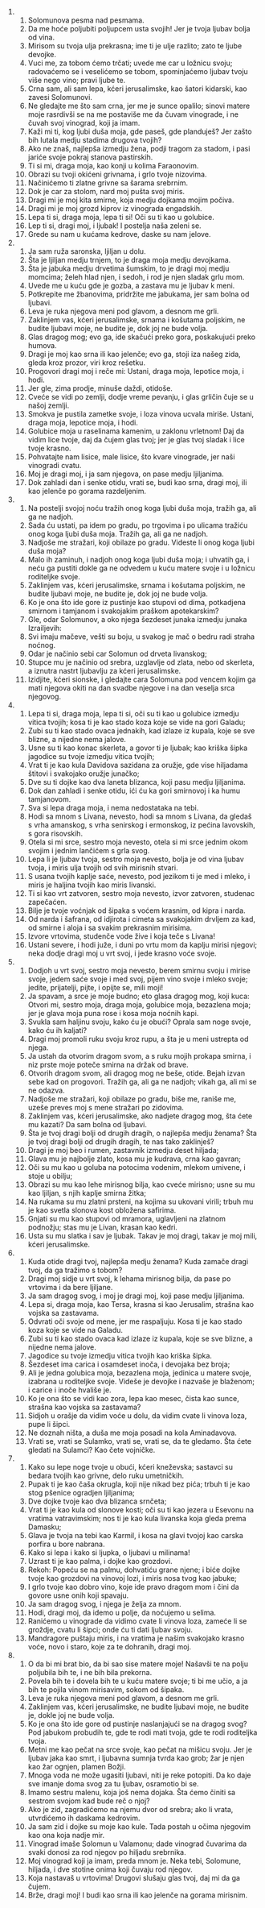 <ol>
  <li>
    <ol>
      <li>Solomunova pesma nad pesmama.</li>
      <li>Da me hoće poljubiti poljupcem usta svojih! Jer je tvoja ljubav bolja od vina.</li>
      <li>Mirisom su tvoja ulja prekrasna; ime ti je ulje razlito; zato te ljube devojke.</li>
      <li>Vuci me, za tobom ćemo trčati; uvede me car u ložnicu svoju; radovaćemo se i veselićemo se tobom, spominjaćemo ljubav tvoju više nego vino; pravi ljube te.</li>
      <li>Crna sam, ali sam lepa, kćeri jerusalimske, kao šatori kidarski, kao zavesi Solomunovi.</li>
      <li>Ne gledajte me što sam crna, jer me je sunce opalilo; sinovi matere moje rasrdivši se na me postaviše me da čuvam vinograde, i ne čuvah svoj vinograd, koji ja imam.</li>
      <li>Kaži mi ti, kog ljubi duša moja, gde paseš, gde planduješ? Jer zašto bih lutala medju stadima drugova tvojih?</li>
      <li>Ako ne znaš, najlepša izmedju žena, podji tragom za stadom, i pasi jariće svoje pokraj stanova pastirskih.</li>
      <li>Ti si mi, draga moja, kao konji u kolima Faraonovim.</li>
      <li>Obrazi su tvoji okićeni grivnama, i grlo tvoje nizovima.</li>
      <li>Načinićemo ti zlatne grivne sa šarama srebrnim.</li>
      <li>Dok je car za stolom, nard moj pušta svoj miris.</li>
      <li>Dragi mi je moj kita smirne, koja medju dojkama mojim počiva.</li>
      <li>Dragi mi je moj grozd kiprov iz vinograda engadskih.</li>
      <li>Lepa ti si, draga moja, lepa ti si! Oči su ti kao u golubice.</li>
      <li>Lep ti si, dragi moj, i ljubak! I postelja naša zeleni se.</li>
      <li>Grede su nam u kućama kedrove, daske su nam jelove.</li>
    </ol>
  </li>
  <li>
    <ol>
      <li>Ja sam ruža saronska, ljiljan u dolu.</li>
      <li>Šta je ljiljan medju trnjem, to je draga moja medju devojkama.</li>
      <li>Šta je jabuka medju drvetima šumskim, to je dragi moj medju momcima; želeh hlad njen, i sedoh, i rod je njen sladak grlu mom.</li>
      <li>Uvede me u kuću gde je gozba, a zastava mu je ljubav k meni.</li>
      <li>Potkrepite me žbanovima, pridržite me jabukama, jer sam bolna od ljubavi.</li>
      <li>Leva je ruka njegova meni pod glavom, a desnom me grli.</li>
      <li>Zaklinjem vas, kćeri jerusalimske, srnama i košutama poljskim, ne budite ljubavi moje, ne budite je, dok joj ne bude volja.</li>
      <li>Glas dragog mog; evo ga, ide skačući preko gora, poskakujući preko humova.</li>
      <li>Dragi je moj kao srna ili kao jelenče; evo ga, stoji iza našeg zida, gleda kroz prozor, viri kroz rešetku.</li>
      <li>Progovori dragi moj i reče mi: Ustani, draga moja, lepotice moja, i hodi.</li>
      <li>Jer gle, zima prodje, minuše daždi, otidoše.</li>
      <li>Cveće se vidi po zemlji, dodje vreme pevanju, i glas grličin čuje se u našoj zemlji.</li>
      <li>Smokva je pustila zametke svoje, i loza vinova ucvala miriše. Ustani, draga moja, lepotice moja, i hodi.</li>
      <li>Golubice moja u raselinama kamenim, u zaklonu vrletnom! Daj da vidim lice tvoje, daj da čujem glas tvoj; jer je glas tvoj sladak i lice tvoje krasno.</li>
      <li>Pohvatajte nam lisice, male lisice, što kvare vinograde, jer naši vinogradi cvatu.</li>
      <li>Moj je dragi moj, i ja sam njegova, on pase medju ljiljanima.</li>
      <li>Dok zahladi dan i senke otidu, vrati se, budi kao srna, dragi moj, ili kao jelenče po gorama razdeljenim.</li>
    </ol>
  </li>
  <li>
    <ol>
      <li>Na postelji svojoj noću tražih onog koga ljubi duša moja, tražih ga, ali ga ne nadjoh.</li>
      <li>Sada ću ustati, pa idem po gradu, po trgovima i po ulicama tražiću onog koga ljubi duša moja. Tražih ga, ali ga ne nadjoh.</li>
      <li>Nadjoše me stražari, koji obilaze po gradu. Videste li onog koga ljubi duša moja?</li>
      <li>Malo ih zaminuh, i nadjoh onog koga ljubi duša moja; i uhvatih ga, i neću ga pustiti dokle ga ne odvedem u kuću matere svoje i u ložnicu roditeljke svoje.</li>
      <li>Zaklinjem vas, kćeri jerusalimske, srnama i košutama poljskim, ne budite ljubavi moje, ne budite je, dok joj ne bude volja.</li>
      <li>Ko je ona što ide gore iz pustinje kao stupovi od dima, potkadjena smirnom i tamjanom i svakojakim praškom apotekarskim?</li>
      <li>Gle, odar Solomunov, a oko njega šezdeset junaka izmedju junaka Izrailjevih:</li>
      <li>Svi imaju mačeve, vešti su boju, u svakog je mač o bedru radi straha noćnog.</li>
      <li>Odar je načinio sebi car Solomun od drveta livanskog;</li>
      <li>Stupce mu je načinio od srebra, uzglavlje od zlata, nebo od skerleta, a iznutra nastrt ljubavlju za kćeri jerusalimske.</li>
      <li>Izidjite, kćeri sionske, i gledajte cara Solomuna pod vencem kojim ga mati njegova okiti na dan svadbe njegove i na dan veselja srca njegovog.</li>
    </ol>
  </li>
  <li>
    <ol>
      <li>Lepa ti si, draga moja, lepa ti si, oči su ti kao u golubice izmedju vitica tvojih; kosa ti je kao stado koza koje se vide na gori Galadu;</li>
      <li>Zubi su ti kao stado ovaca jednakih, kad izlaze iz kupala, koje se sve blizne, a nijedne nema jalove.</li>
      <li>Usne su ti kao konac skerleta, a govor ti je ljubak; kao kriška šipka jagodice su tvoje izmedju vitica tvojih;</li>
      <li>Vrat ti je kao kula Davidova sazidana za oružje, gde vise hiljadama štitovi i svakojako oružje junačko;</li>
      <li>Dve su ti dojke kao dva laneta blizanca, koji pasu medju ljiljanima.</li>
      <li>Dok dan zahladi i senke otidu, ići ću ka gori smirnovoj i ka humu tamjanovom.</li>
      <li>Sva si lepa draga moja, i nema nedostataka na tebi.</li>
      <li>Hodi sa mnom s Livana, nevesto, hodi sa mnom s Livana, da gledaš s vrha amanskog, s vrha senirskog i ermonskog, iz pećina lavovskih, s gora risovskih.</li>
      <li>Otela si mi srce, sestro moja nevesto, otela si mi srce jednim okom svojim i jednim lančićem s grla svog.</li>
      <li>Lepa li je ljubav tvoja, sestro moja nevesto, bolja je od vina ljubav tvoja, i miris ulja tvojih od svih mirisnih stvari.</li>
      <li>S usana tvojih kaplje saće, nevesto, pod jezikom ti je med i mleko, i miris je haljina tvojih kao miris livanski.</li>
      <li>Ti si kao vrt zatvoren, sestro moja nevesto, izvor zatvoren, studenac zapečaćen.</li>
      <li>Bilje je tvoje voćnjak od šipaka s voćem krasnim, od kipra i narda.</li>
      <li>Od narda i šafrana, od idjirota i cimeta sa svakojakim drvljem za kad, od smirne i aloja i sa svakim prekrasnim mirisima.</li>
      <li>Izvore vrtovima, studenče vode žive i koja teče s Livana!</li>
      <li>Ustani severe, i hodi juže, i duni po vrtu mom da kaplju mirisi njegovi; neka dodje dragi moj u vrt svoj, i jede krasno voće svoje.</li>
    </ol>
  </li>
  <li>
    <ol>
      <li>Dodjoh u vrt svoj, sestro moja nevesto, berem smirnu svoju i mirise svoje, jedem saće svoje i med svoj, pijem vino svoje i mleko svoje; jedite, prijatelji, pijte, i opijte se, mili moji!</li>
      <li>Ja spavam, a srce je moje budno; eto glasa dragog mog, koji kuca: Otvori mi, sestro moja, draga moja, golubice moja, bezazlena moja; jer je glava moja puna rose i kosa moja noćnih kapi.</li>
      <li>Svukla sam haljinu svoju, kako ću je obući? Oprala sam noge svoje, kako ću ih kaljati?</li>
      <li>Dragi moj promoli ruku svoju kroz rupu, a šta je u meni ustrepta od njega.</li>
      <li>Ja ustah da otvorim dragom svom, a s ruku mojih prokapa smirna, i niz prste moje poteče smirna na držak od brave.</li>
      <li>Otvorih dragom svom, ali dragog mog ne beše, otide. Bejah izvan sebe kad on progovori. Tražih ga, ali ga ne nadjoh; vikah ga, ali mi se ne odazva.</li>
      <li>Nadjoše me stražari, koji obilaze po gradu, biše me, raniše me, uzeše preves moj s mene stražari po zidovima.</li>
      <li>Zaklinjem vas, kćeri jerusalimske, ako nadjete dragog mog, šta ćete mu kazati? Da sam bolna od ljubavi.</li>
      <li>Šta je tvoj dragi bolji od drugih dragih, o najlepša medju ženama? Šta je tvoj dragi bolji od drugih dragih, te nas tako zaklinješ?</li>
      <li>Dragi je moj beo i rumen, zastavnik izmedju deset hiljada;</li>
      <li>Glava mu je najbolje zlato, kosa mu je kudrava, crna kao gavran;</li>
      <li>Oči su mu kao u goluba na potocima vodenim, mlekom umivene, i stoje u obilju;</li>
      <li>Obrazi su mu kao lehe mirisnog bilja, kao cveće mirisno; usne su mu kao ljiljan, s njih kaplje smirna žitka;</li>
      <li>Na rukama su mu zlatni prsteni, na kojima su ukovani virili; trbuh mu je kao svetla slonova kost obložena safirima.</li>
      <li>Gnjati su mu kao stupovi od mramora, uglavljeni na zlatnom podnožju; stas mu je Livan, krasan kao kedri.</li>
      <li>Usta su mu slatka i sav je ljubak. Takav je moj dragi, takav je moj mili, kćeri jerusalimske.</li>
    </ol>
  </li>
  <li>
    <ol>
      <li>Kuda otide dragi tvoj, najlepša medju ženama? Kuda zamače dragi tvoj, da ga tražimo s tobom?</li>
      <li>Dragi moj sidje u vrt svoj, k lehama mirisnog bilja, da pase po vrtovima i da bere ljiljane.</li>
      <li>Ja sam dragog svog, i moj je dragi moj, koji pase medju ljiljanima.</li>
      <li>Lepa si, draga moja, kao Tersa, krasna si kao Jerusalim, strašna kao vojska sa zastavama.</li>
      <li>Odvrati oči svoje od mene, jer me raspaljuju. Kosa ti je kao stado koza koje se vide na Galadu.</li>
      <li>Zubi su ti kao stado ovaca kad izlaze iz kupala, koje se sve blizne, a nijedne nema jalove.</li>
      <li>Jagodice su tvoje izmedju vitica tvojih kao kriška šipka.</li>
      <li>Šezdeset ima carica i osamdeset inoča, i devojaka bez broja;</li>
      <li>Ali je jedna golubica moja, bezazlena moja, jedinica u matere svoje, izabrana u roditeljke svoje. Videše je devojke i nazvaše je blaženom; i carice i inoče hvališe je.</li>
      <li>Ko je ona što se vidi kao zora, lepa kao mesec, čista kao sunce, strašna kao vojska sa zastavama?</li>
      <li>Sidjoh u orašje da vidim voće u dolu, da vidim cvate li vinova loza, pupe li šipci.</li>
      <li>Ne doznah ništa, a duša me moja posadi na kola Aminadavova.</li>
      <li>Vrati se, vrati se Sulamko, vrati se, vrati se, da te gledamo. Šta ćete gledati na Sulamci? Kao čete vojničke.</li>
    </ol>
  </li>
  <li>
    <ol>
      <li>Kako su lepe noge tvoje u obući, kćeri kneževska; sastavci su bedara tvojih kao grivne, delo ruku umetničkih.</li>
      <li>Pupak ti je kao čaša okrugla, koji nije nikad bez pića; trbuh ti je kao stog pšenice ogradjen ljiljanima;</li>
      <li>Dve dojke tvoje kao dva blizanca srnčeta;</li>
      <li>Vrat ti je kao kula od slonove kosti; oči su ti kao jezera u Esevonu na vratima vatravimskim; nos ti je kao kula livanska koja gleda prema Damasku;</li>
      <li>Glava je tvoja na tebi kao Karmil, i kosa na glavi tvojoj kao carska porfira u bore nabrana.</li>
      <li>Kako si lepa i kako si ljupka, o ljubavi u milinama!</li>
      <li>Uzrast ti je kao palma, i dojke kao grozdovi.</li>
      <li>Rekoh: Popeću se na palmu, dohvatiću grane njene; i biće dojke tvoje kao grozdovi na vinovoj lozi, i miris nosa tvog kao jabuke;</li>
      <li>I grlo tvoje kao dobro vino, koje ide pravo dragom mom i čini da govore usne onih koji spavaju.</li>
      <li>Ja sam dragog svog, i njega je želja za mnom.</li>
      <li>Hodi, dragi moj, da idemo u polje, da noćujemo u selima.</li>
      <li>Ranićemo u vinograde da vidimo cvate li vinova loza, zameće li se groždje, cvatu li šipci; onde ću ti dati ljubav svoju.</li>
      <li>Mandragore puštaju miris, i na vratima je našim svakojako krasno voće, novo i staro, koje za te dohranih, dragi moj.</li>
    </ol>
  </li>
  <li>
    <ol>
      <li>O da bi mi brat bio, da bi sao sise matere moje! Našavši te na polju poljubila bih te, i ne bih bila prekorna.</li>
      <li>Povela bih te i dovela bih te u kuću matere svoje; ti bi me učio, a ja bih te pojila vinom mirisavim, sokom od šipaka.</li>
      <li>Leva je ruka njegova meni pod glavom, a desnom me grli.</li>
      <li>Zaklinjem vas, kćeri jerusalimske, ne budite ljubavi moje, ne budite je, dokle joj ne bude volja.</li>
      <li>Ko je ona što ide gore od pustinje naslanjajući se na dragog svog? Pod jabukom probudih te, gde te rodi mati tvoja, gde te rodi roditeljka tvoja.</li>
      <li>Metni me kao pečat na srce svoje, kao pečat na mišicu svoju. Jer je ljubav jaka kao smrt, i ljubavna sumnja tvrda kao grob; žar je njen kao žar ognjen, plamen Božji.</li>
      <li>Mnoga voda ne može ugasiti ljubavi, niti je reke potopiti. Da ko daje sve imanje doma svog za tu ljubav, osramotio bi se.</li>
      <li>Imamo sestru malenu, koja još nema dojaka. Šta ćemo činiti sa sestrom svojom kad bude reč o njoj?</li>
      <li>Ako je zid, zagradićemo na njemu dvor od srebra; ako li vrata, utvrdićemo ih daskama kedrovim.</li>
      <li>Ja sam zid i dojke su moje kao kule. Tada postah u očima njegovim kao ona koja nadje mir.</li>
      <li>Vinograd imaše Solomun u Valamonu; dade vinograd čuvarima da svaki donosi za rod njegov po hiljadu srebrnika.</li>
      <li>Moj vinograd koji ja imam, preda mnom je. Neka tebi, Solomune, hiljada, i dve stotine onima koji čuvaju rod njegov.</li>
      <li>Koja nastavaš u vrtovima! Drugovi slušaju glas tvoj, daj mi da ga čujem.</li>
      <li>Brže, dragi moj! I budi kao srna ili kao jelenče na gorama mirisnim.</li>
    </ol>
  </li>
</ol>